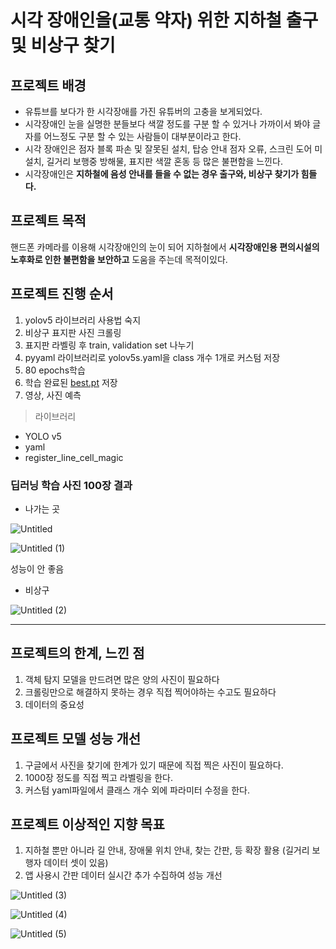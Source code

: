 # 시각 장애인을(교통 약자) 위한 지하철 출구 및 비상구 찾기

## 프로젝트 배경

- 유튜브를 보다가 한 시각장애를 가진 유튜버의 고충을 보게되었다.
- 시각장애인 눈을 실명한 분들보다 색깔 정도를 구분 할 수 있거나 가까이서 봐야 글자를 어느정도 구분 할 수 있는 사람들이 대부분이라고 한다.
- 시각 장애인은 점자 블록 파손 및 잘못된 설치, 탑승 안내 점자 오류, 스크린 도어 미설치, 길거리 보행중 방해물, 표지판 색깔 혼동 등 많은 불편함을 느낀다.
- 시각장애인은 **지하철에 음성 안내를 들을 수 없는 경우 출구와, 비상구 찾기가 힘들다.**

## 프로젝트 목적

핸드폰 카메라를 이용해 시각장애인의 눈이 되어 지하철에서 **시각장애인용 편의시설의 노후화로 인한 불편함을 보안하고** 도움을 주는데 목적이있다.

## 프로젝트 진행 순서

1. yolov5 라이브러리 사용법 숙지
2. 비상구 표지판 사진 크롤링
3. 표지판 라벨링 후 train, validation set 나누기
4. pyyaml 라이브러리로 yolov5s.yaml을 class 개수 1개로 커스텀 저장
5. 80 epochs학습
6. 학습 완료된 [best.pt](http://best.pt) 저장
7. 영상, 사진 예측

> 라이브러리
> 
- YOLO v5
- yaml
- register_line_cell_magic

### 딥러닝 학습 사진 100장 결과

- 나가는 곳

![Untitled](https://user-images.githubusercontent.com/87513112/190104487-22adceba-a5b6-47d4-9581-87692a85877f.png)

![Untitled (1)](https://user-images.githubusercontent.com/87513112/190104541-5ee21ee0-6071-407f-8625-b68c2e3cd922.png)

성능이 안 좋음

- 비상구

![Untitled (2)](https://user-images.githubusercontent.com/87513112/190104581-13ca7ab8-1035-4085-a457-1fcb79f9ccee.png)


---

## 프로젝트의 한계, 느낀 점

1. 객체 탐지 모델을 만드려면 많은 양의 사진이 필요하다
2. 크롤링만으로 해결하지 못하는 경우 직접 찍어야하는 수고도 필요하다
3. 데이터의 중요성

## 프로젝트 모델 성능 개선

1. 구글에서 사진을 찾기에 한계가 있기 때문에 직접 찍은 사진이 필요하다.
2. 1000장 정도를 직접 찍고 라벨링을 한다.
3. 커스텀 yaml파일에서 클래스 개수 외에 파라미터 수정을 한다.

## 프로젝트 이상적인 지향 목표

1. 지하철 뿐만 아니라 길 안내, 장애물 위치 안내, 찾는 간판, 등 확장 활용 (길거리 보행자 데이터 셋이 있음)
2. 앱 사용시 간판 데이터 실시간 추가 수집하여 성능 개선

![Untitled (3)](https://user-images.githubusercontent.com/87513112/190104679-b05bda57-372e-45b5-abd9-eb8651764884.png)

![Untitled (4)](https://user-images.githubusercontent.com/87513112/190104691-333a0815-732b-4221-aa1a-cfca52b66972.png)

![Untitled (5)](https://user-images.githubusercontent.com/87513112/190104701-6ce76483-704d-4a6b-be77-9a8c2e83fbdb.png)
